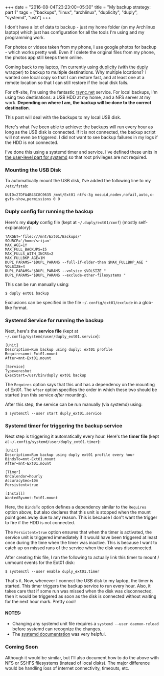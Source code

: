 +++
date = "2016-08-04T23:23:00+05:30"
title = "My backup strategy: part 1"
tags = ["backups", "linux", "archlinux", "duplicity", "duply", "systemd", "usb"]
+++

I don't have a lot of data to backup - just my home folder (on my Archlinux
laptop) which just has configuration for all the tools I'm using and my
programming work.

For photos or videos taken from my phone, I use google photos for backup - which
works pretty well. Even if I delete the original files from my phone, the photos
app still keeps them online.

Coming back to my laptop, I'm currently using [duplicity][4] (with the
[duply][5] wrapper) to backup to multiple destinations. Why multiple locations?
I wanted one local copy so that I can restore fast, and at least one at a remote
location so that I can still restore if the local disk fails.

For off-site, I'm using the fantastic [rsync.net][1] service. For local backups,
I'm using two destinations: a USB HDD at my home, and a NFS server at my work.
**Depending on where I am, the backup will be done to the correct destination**.

This post will deal with the backups to my local USB disk.

Here's what I've been able to achieve: the backups will run every hour as long
as the USB disk is connected. If it is not connected, the backup script will not
even be triggered. I did not want to see backup failures in my logs if the HDD
is not connected.

I've done this using a systemd timer and service. I've defined these units in
[the user-level part for systemd][2] so that root privileges are not required.

### Mounting the USB Disk

To automatically mount the USB disk, I've added the following line to my
`/etc/fstab`:

```
UUID=27DFA4B43C8C0635 /mnt/Ext01 ntfs-3g nosuid,nodev,nofail,auto,x-gvfs-show,permissions 0 0
```

### Duply config for running the backup

Here's my **duply** config file (kept at `~/.duply/ext01/conf`) (mostly
self-explanatory):

```
TARGET='file:///mnt/Ext01/Backups/'
SOURCE='/home/srijan'
MAX_AGE=1Y
MAX_FULL_BACKUPS=15
MAX_FULLS_WITH_INCRS=2
MAX_FULLBKP_AGE=1M
DUPL_PARAMS="$DUPL_PARAMS --full-if-older-than $MAX_FULLBKP_AGE "
VOLSIZE=4
DUPL_PARAMS="$DUPL_PARAMS --volsize $VOLSIZE "
DUPL_PARAMS="$DUPL_PARAMS --exclude-other-filesystems "
```

This can be run manually using:
```
$ duply ext01 backup
```

Exclusions can be specified in the file `~/.config/ext01/exclude` in a glob-like
format.

### Systemd Service for running the backup

Next, here's the **service file** (kept at
`~/.config/systemd/user/duply_ext01.service`):

```
[Unit]
Description=Run backup using duply: ext01 profile
Requires=mnt-Ext01.mount
After=mnt-Ext01.mount

[Service]
Type=oneshot
ExecStart=/usr/bin/duply ext01 backup
```

The `Requires` option says that this unit has a dependency on the mounting of
Ext01. The `After` option specifies the order in which these two should be
started (run this service *after* mounting).

After this step, the service can be run manually (via systemd) using:
```
$ systemctl --user start duply_ext01.service
```

### Systemd timer for triggering the backup service

Next step is triggering it automatically every hour. Here's the **timer file**
(kept at `~/.config/systemd/user/duply_ext01.timer`):

```
[Unit]
Description=Run backup using duply ext01 profile every hour
BindsTo=mnt-Ext01.mount
After=mnt-Ext01.mount

[Timer]
OnCalendar=hourly
AccuracySec=10m
Persistent=true

[Install]
WantedBy=mnt-Ext01.mount
```

Here, the `BindsTo` option defines a dependency similar to the `Requires` option
above, but also declares that this unit is stopped when the mount point goes
away due to any reason. This is because I don't want the trigger to fire if the
HDD is not connected.

The `Persistent=true` option ensures that when the timer is activated, the
service unit is triggered immediately if it would have been triggered at least
once during the time when the timer was inactive. This is because I want to
catch up on missed runs of the service when the disk was disconnected.

After creating this file, I ran the following to actually link this timer to
mount / unmount events for the Ext01 disk:

```
$ systemctl --user enable duply_ext01.timer
```

That's it. Now, whenever I connect the USB disk to my laptop, the timer is
started. This timer triggers the backup service to run every hour. Also, it
takes care that if some run was missed when the disk was disconnected, then it
would be triggered as soon as the disk is connected without waiting for the next
hour mark. Pretty cool!

#### NOTES:

- Changing any systemd unit file requires a `systemd --user daemon-reload`
  before systemd can recognize the changes.
- The [systemd documentation][3] was very helpful.

### Coming Soon

Although it would be similar, but I'll also document how to do the above with
NFS or SSHFS filesystems (instead of local disks). The major difference would be
handling loss of internet connectivity, timeouts, etc.


[1]: http://www.rsync.net
[2]: https://wiki.archlinux.org/index.php/Systemd/User
[3]: https://www.freedesktop.org/software/systemd/man/index.html
[4]: http://duplicity.nongnu.org/
[5]: http://duply.net/
